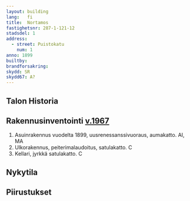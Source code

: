 ```yaml
---
layout: building
lang:   fi
title:  Nortamos
fastighetsnr: 287-1-121-12
stadsdel: 1
address:
  - street: Puistokatu
    num: 1
anno: 1899
builtby:
brandforsakring:
skydd: SR
skydd67: A?
---
```

## Talon Historia


## Rakennusinventointi <a href="/sources/keinanen_karki.pdf">v.1967</a>
1. Asuinrakennus vuodelta 1899, uusrenessanssivuoraus, aumakatto. AI, MA
2. Ulkorakennus, peiterimalaudoitus, satulakatto. C
3. Kellari, jyrkkä satulakatto. C

## Nykytila


## Piirustukset
